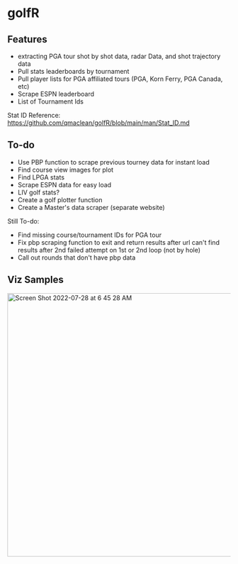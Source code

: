 # golfR

## Features
- extracting PGA tour shot by shot data, radar Data, and shot trajectory data
- Pull stats leaderboards by tournament
- Pull player lists for PGA affiliated tours (PGA, Korn Ferry, PGA Canada, etc)
- Scrape ESPN leaderboard
- List of Tournament Ids

Stat ID Reference: https://github.com/qmaclean/golfR/blob/main/man/Stat_ID.md


## To-do
- Use PBP function to scrape previous tourney data for instant load 
- Find course view images for plot 
- Find LPGA stats 
- Scrape ESPN data for easy load 
- LIV golf stats? 
- Create a golf plotter function 
- Create a Master's data scraper (separate website)


Still To-do:
- Find missing course/tournament IDs for PGA tour 
- Fix pbp scraping function to exit and return results after url can't find results after 2nd failed attempt on 1st or 2nd loop (not by hole)
- Call out rounds that don't have pbp data


## Viz Samples

<img width="594" alt="Screen Shot 2022-07-28 at 6 45 28 AM" src="https://user-images.githubusercontent.com/20390351/181520880-4f6c351e-57ea-4edd-b350-3542a86b2365.png">


